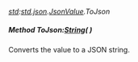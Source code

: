 _[std](../../modules/std/std-module.md):[std.json](../../modules/std/std-json.md).[JsonValue](../../modules/std/std-json-jsonvalue.md).ToJson_
##### Method ToJson:[String](../../modules/wonkey/wonkey-types-string.md)(  )
Converts the value to a JSON string.
